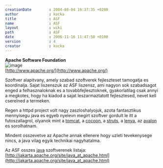 ```yaml
---
creationDate        : 2004-08-04 10:37:35 +0200 
author              : kocka 
title               : ASF 
name                : ASF 
layout              : wiki 
path                : ASF 
date                : 2006-11-16 11:47:50 +0100 
version             : 4 
creator             : kocka 
---
```

__Apache Software Foundation__<br/>
![image](http://www.apache.org/images/asf_logo_wide.gif)<br/>
[http://www.apache.org/](http://www.apache.org/)

Szoftver alapitvany, amely szabad szoftverek fejleszteset tamogatja es koordinalja. Sajat liszenszuk az ASF liszensz, ami nagyon sok szabadsagot enged a felhasznaloknak es a tovabbfejlesztoknek, gyakorlatilag csak annyi a megkotes, hogy ha kiadod a sajat leszarmaztatott fejlesztesed, nevet kell cserelned a termeken.

Regen a httpd project volt nagy zaszloshalyojuk, azota fantasztikus mennyisegu java es egyeb nyelevn megirt szoftver gordult le itt a futoszallagrol, olyanok mint a [tomcat](tomcat.html), a [cocoon](cocoon.html), a [struts](struts.html), a [lenya](lenya.html), az [avalon](avalon.html) es sorolhatnam.

Mindent osszevetve az Apache annak ellenere hogy uzleti tevekenysege nincs, a java vilag egyik technikai nagyhatalma.

Az ASF osszes [java](java.html) szoftverenek listaja: [http://jakarta.apache.org/site/java_at_apache.html](http://jakarta.apache.org/site/java_at_apache.html)


